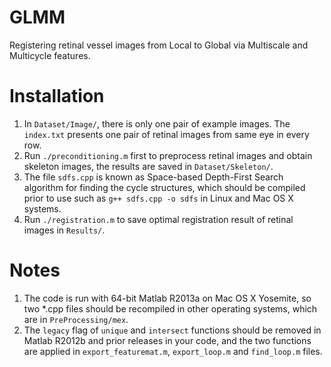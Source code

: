 GLMM
==================

Registering retinal vessel images from Local to Global via Multiscale and Multicycle features.

Installation
==================

1. In `Dataset/Image/`, there is only one pair of example images. The `index.txt` presents one pair of retinal images from same eye in every row.
2. Run `./preconditioning.m` first to preprocess retinal images and obtain skeleton images, the results are saved in `Dataset/Skeleton/`. 
3. The file `sdfs.cpp` is known as Space-based Depth-First Search algorithm for finding the cycle structures, which should be compiled prior to use such as `g++ sdfs.cpp -o sdfs` in Linux and Mac OS X systems.  
4. Run `./registration.m` to save optimal registration result of retinal images in `Results/`.

Notes
==================
1. The code is run with 64-bit Matlab R2013a on Mac OS X Yosemite, so two *.cpp files should be recompiled in other operating systems, which are in `PreProcessing/mex`.
2. The `legacy` flag of `unique` and `intersect` functions should be removed in Matlab R2012b and prior releases in your code, and the two functions are applied in `export_featuremat.m`, `export_loop.m` and `find_loop.m` files.
